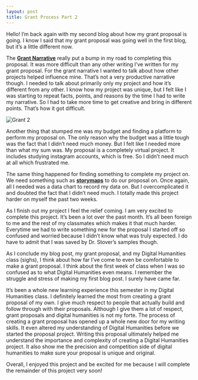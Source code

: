```yaml
---
layout: post
title: Grant Process Part 2
---
```


Hello! I’m back again with my second blog about how my grant proposal is going. I know I said that my grant proposal was going well in the first blog, but it’s a little different now.

The **[Grant Narrative](https://writingcenter.unc.edu/tips-and-tools/grant-proposals-or-give-me-the-money/)** really put a bump in my road to completing this proposal. It was more difficult than any other writing I’ve written for my grant proposal. For the grant narrative I wanted to talk about how other projects helped influence mine. That’s not a very productive narrative though. I needed to talk about primarily only my project and how it’s different from any other. I know how my project was unique, but I felt like I was starting to repeat facts, points, and reasons by the time I had to write my narrative. So I had to take more time to get creative and bring in different points. That’s how it got difficult. 

![Grant 2](https://jacksonclyburn.github.io/jacksonclyburn/images/grant2.png)

Another thing that stumped me was my budget and finding a platform to perform my proposal on. The only reason why the budget was a little tough was the fact that I didn’t need much money. But I felt like I needed more than what my sum was. My proposal is a completely virtual project. It includes studying instagram accounts, which is free. So I didn’t need much at all which frustrated me. 

The same thing happened for finding something to complete my project on. We need something such as **[storymaps](https://learn.arcgis.com/en/projects/get-started-with-story-maps/)** to do our proposal on. Once again, all I needed was a data chart to record my data on. But I overcomplicated it and doubted the fact that I didn’t need much. I totally made this project harder on myself the past two weeks.

As I finish out my project I feel the relief coming. I am very excited to complete this project. It’s been a lot over the past month. It’s all been foreign to me and the rest of my classmates which makes it that much harder. Everytime we had to write something new for the proposal I started off so confused and worried because I didn’t know what was truly expected. I do have to admit that I was saved by Dr. Stover’s samples though. 

As I conclude my blog post, my grant proposal, and my Digital Humanities class (sighs), I think about how far I’ve come to even be comfortable to make a grant proposal. I think about the first week of class when I was so confused as to what Digital Humanities even means. I remember the struggle and stress of making my first blog post. I surely have came far. 

It’s been a whole new learning experience this semester in my Digital Humanities class. I definitely learned the most from creating a grant proposal of my own. I give much respect to people that actually build and follow through with their proposals. Although I give them a lot of respect, grant proposals and digital humanities is not my forte. The process of creating a grant proposal has opened up a whole new door for my writing skills. It even altered my understanding of Digital Humanities before we started the proposal project. Writing this proposal ultimately helped me understand the importance and complexity of creating a Digital Humanities project. It also show me the precision and competition side of digital humanities to make sure your proposal is unique and original. 

Overall, I enjoyed this project and be excited for me because I will complete the remainder of this project very soon!


